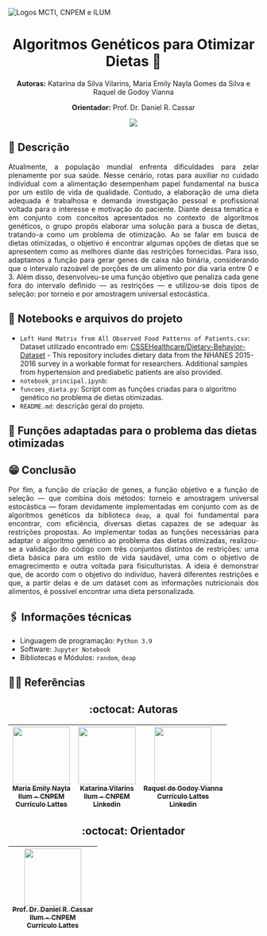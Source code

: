 ![Logos MCTI, CNPEM e ILUM](https://pages.cnpem.br/MLSchool/wp-content/uploads/sites/143/2023/05/logo-ilum.png)
<h1 align='center'> Algoritmos Genéticos para Otimizar Dietas 🥗 </h1>

<p align="center"><strong>Autoras:</strong> Katarina da Silva Vilarins, Maria Emily Nayla Gomes da Silva e Raquel de Godoy Vianna</p>
<p align="center"><strong>Orientador:</strong> Prof. Dr. Daniel R. Cassar</p>

<p align="center">
<img loading="lazy" src="http://img.shields.io/static/v1?label=STATUS&message=EM%20DESENVOLVIMENTO&color=GREEN&style=for-the-badge"/>
</p>

## 📝 Descrição
<p align="justify">Atualmente, a população mundial enfrenta dificuldades para zelar plenamente por sua saúde. Nesse cenário, rotas para auxiliar no cuidado individual com a alimentação desempenham papel fundamental na busca por um estilo de vida de qualidade. Contudo, a elaboração de uma dieta adequada é trabalhosa e demanda investigação pessoal e profissional voltada para o interesse e motivação do paciente. Diante dessa temática e em conjunto com conceitos apresentados no contexto de algoritmos genéticos, o grupo propôs elaborar uma solução para a busca de dietas, tratando-a como um problema de otimização. Ao se falar em busca de dietas otimizadas, o objetivo é encontrar algumas opções de dietas que se apresentem como as melhores diante das restrições fornecidas. Para isso, adaptamos a função para gerar genes de caixa não binária, considerando que o intervalo razoável de porções de um alimento por dia varia entre 0 e 3. Além disso, desenvolveu-se uma função objetivo que penaliza cada gene fora do intervalo definido — as restrições — e utilizou-se dois tipos de seleção: por torneio e por amostragem universal estocástica.</p>

## 📔 Notebooks e arquivos do projeto
* `Left Hand Matrix from All Observed Food Patterns of Patients.csv`: Dataset utilizado encontrado em: [CSSEHealthcare/Dietary-Behavior-Dataset](https://github.com/CSSEHealthcare/Dietary-Behavior-Dataset) - This repository includes dietary data from the NHANES 2015-2016 survey in a workable format for researchers. Additional samples from hypertension and prediabetic patients are also provided.
* `notebook_principal.ipynb`:
* `funcoes_dieta.py`: Script com as funções criadas para o algoritmo genético no problema de dietas otimizadas.
* `README.md`: descrição geral do projeto.

## 🪼 Funções adaptadas para o problema das dietas otimizadas

## 😁 Conclusão
<p align="justify">Por fim, a função de criação de genes, a função objetivo e a função de seleção — que combina dois métodos: torneio e amostragem universal estocástica — foram devidamente implementadas em conjunto com as de algoritmos genéticos da biblioteca <code>deap</code>, a qual foi fundamental para encontrar, com eficiência, diversas dietas capazes de se adequar às restrições propostas. Ao implementar todas as funções necessárias para adaptar o algoritmo genético ao problema das dietas otimizadas, realizou-se a validação do código com três conjuntos distintos de restrições: uma dieta básica para um estilo de vida saudável, uma com o objetivo de emagrecimento e outra voltada para fisiculturistas. A ideia é demonstrar que, de acordo com o objetivo do indivíduo, haverá diferentes restrições e que, a partir delas e de um dataset com as informações nutricionais dos alimentos, é possível encontrar uma dieta personalizada.</p>

## 🖇️ Informações técnicas
* Linguagem de programação: `Python 3.9`
* Software:  `Jupyter Notebook`
* Bibliotecas e Módulos: `random`, `deap`

 ## 👩‍🦳 Referências

 <!-- 
 ## 🧠 Contribuições dos Colaboradores


#### Para o Projeto:
* Emily Gomes: Atualizações na construção, treinamento e análise da previsão de uma CNN utilizando o Lightning.
* Yasmin Shimizu: Atualizações na construção, treinamento e análise da previsão de uma CNN utilizando o Lightning.

#### Para o Repositório GitHub:
* Emily Gomes: README e upload do notebook Jupyter referente a construção, treinamento e previsão da CNN.
* Yasmin Shimizu: README, upload de imagens e upload do notebook Jupyter referente à figura "24Imagens_MNIST.png".


**Orientação e Revisão:** Prof. Dr. Daniel R. Cassar.
 -->

 <h2 align="center"> :octocat:  Autoras </h2>

<div align="center">


| [<img loading="lazy" src="https://avatars.githubusercontent.com/u/172424897?v=4" width=115><br><sub> Maria Emily Nayla</sub>](https://github.com/MEmilyGomes)<br> [<sub>Ilum - CNPEM</sub>](https://ilum.cnpem.br/)<br> [<sub>Currículo Lattes</sub>](http://lattes.cnpq.br/9482558334105708)<br> | [<img loading="lazy" src="https://github.com/user-attachments/assets/bcfca6b9-f8dd-44ad-ad53-cb44418cdc5c" width=115><br><sub>Katarina Vilarins</sub>](https://github.com/KatarinaVilarins)<br> [<sub>Ilum - CNPEM</sub>](https://ilum.cnpem.br/)<br> [<sub>Linkedin</sub>](https://www.linkedin.com/in/yasminbshimizu/) | [<img loading="lazy" src="https://github.com/user-attachments/assets/abf88829-f67d-4d53-8a36-0bf7d70d21e4" width=115><br><sub>Raquel de Godoy Vianna</sub>](https://github.com/RaquelGVianna)<br> [<sub>Currículo Lattes</sub>](https://lattes.cnpq.br/7590950936353244)<br> [<sub>Linkedin</sub>](https://www.linkedin.com/in/raquel-de-godoy-vianna-58b5b92a7?utm_source=share&utm_campaign=share_via&utm_content=profile&utm_medium=android_app)
| :---: | :---: | :---: |

 <h2 align="center"> :octocat:  Orientador </h2>

<div align="center">

| [<img loading="lazy" src="https://github.com/user-attachments/assets/463d4753-7fa4-4a42-aa54-409e4150bb51" width=115><br> <sub> Prof. Dr. Daniel R. Cassar </sub>](https://github.com/drcassar)<br> [<sub>Ilum - CNPEM</sub>](https://ilum.cnpem.br/)<br> [<sub>Currículo Lattes</sub>](http://lattes.cnpq.br/1717397276752482) |
| :---: |
